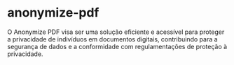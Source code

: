 # anonymize-pdf
O Anonymize PDF  visa ser uma solução eficiente e acessível para proteger a privacidade de indivíduos em documentos digitais, contribuindo para a segurança de dados e a conformidade com regulamentações de proteção à privacidade.
